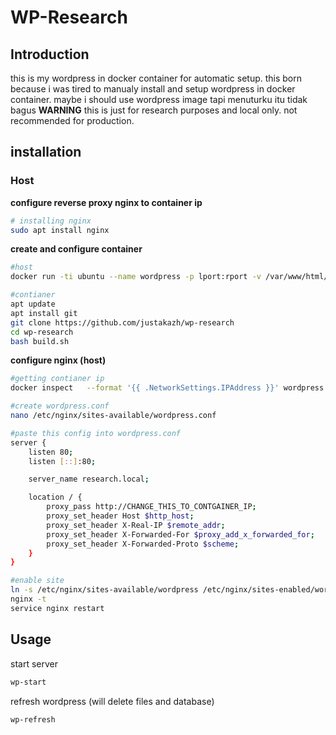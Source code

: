 #  WP-Research
## Introduction
this is my wordpress in docker container for automatic setup. this born because i was tired to manualy install and setup wordpress in docker container. maybe i should use wordpress image tapi menuturku itu tidak bagus
**WARNING** this is just for research purposes and local only. not recommended for production.
## installation 

### Host 
**configure reverse proxy nginx to container ip** 
```bash
# installing nginx
sudo apt install nginx
```

**create and configure container**
```bash
#host
docker run -ti ubuntu --name wordpress -p lport:rport -v /var/www/html/:/var/www/html/wordpress ubuntu /bin/bash

#contianer
apt update
apt install git
git clone https://github.com/justakazh/wp-research
cd wp-research
bash build.sh
```

**configure nginx (host)**
```bash
#getting contianer ip
docker inspect   --format '{{ .NetworkSettings.IPAddress }}' wordpress

#create wordpress.conf
nano /etc/nginx/sites-available/wordpress.conf

#paste this config into wordpress.conf
server {
    listen 80;
    listen [::]:80;

    server_name research.local;

    location / {
        proxy_pass http://CHANGE_THIS_TO_CONTGAINER_IP; 
        proxy_set_header Host $http_host;
        proxy_set_header X-Real-IP $remote_addr;
        proxy_set_header X-Forwarded-For $proxy_add_x_forwarded_for;
        proxy_set_header X-Forwarded-Proto $scheme;
    }
}

#enable site
ln -s /etc/nginx/sites-available/wordpress /etc/nginx/sites-enabled/wordpress
nginx -t
service nginx restart
```

## Usage 
start server
```bash
wp-start
```

refresh wordpress (will delete files and database)
```bash
wp-refresh
```
